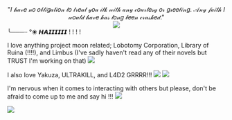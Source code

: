 <div align="center">
"𝐼 𝒽𝒶𝓋𝑒 𝓃𝑜 𝑜𝒷𝓁𝒾𝑔𝒶𝓉𝒾𝑜𝓃 𝓉𝑜 𝓉𝓇𝑒𝒶𝓉 𝓎𝑜𝓊 𝒾𝓁𝓀 𝓌𝒾𝓉𝒽 𝒶𝓃𝓎 𝒸𝑜𝓊𝓇𝓉𝑒𝓈𝓎 𝑜𝓇 𝑔𝓇𝑒𝑒𝓉𝒾𝓃𝑔. 𝒜𝓃𝓎 𝒻𝒶𝒾𝓉𝒽 𝐼 𝓌𝑜𝓊𝓁𝒹 𝒽𝒶𝓋𝑒 𝒽𝒶𝓈 𝓁𝑜𝓃𝑔 𝒷𝑒𝑒𝓃 𝒸𝓇𝓊𝓈𝒽𝑒𝒹."
</div>

<div align="center">
<img src= "https://i.pinimg.com/1200x/ea/63/19/ea6319a495a6a0882f1c42f8dd622111.jpg">
</div>
╰───┄ °❀
𝙃𝘼𝙄𝙄𝙄𝙄𝙄𝙄 ! ! ! ! 

I love anything project moon related; Lobotomy Corporation, Library of Ruina (!!!!), and Limbus (I've sadly haven't read any of their novels but TRUST I'm working on that)
<img src="https://64.media.tumblr.com/faba5e957c0cfc5c2aac7dd5f2c91d7a/979aeaa541231801-2a/s75x75_c1/ee3d7cd2fa3e9df6a43b1044ca05fb4e655ed9e3.gifv">

I also love Yakuza, ULTRAKILL, and L4D2 GRRRR!!!
<img src="https://64.media.tumblr.com/df422b119f2f8759b4234b1e1b912c4b/979aeaa541231801-85/s75x75_c1/b70cdf3b57c67fc80107cb61953c783fa14550aa.gifv">
<img src="https://64.media.tumblr.com/df422b119f2f8759b4234b1e1b912c4b/979aeaa541231801-85/s75x75_c1/b70cdf3b57c67fc80107cb61953c783fa14550aa.gifv">

I'm nervous when it comes to interacting with others but please, don't be afraid to come up to me and say hi !!!
<img src="https://64.media.tumblr.com/2d1572a915683293339f79841c5284f2/979aeaa541231801-a6/s75x75_c1/222759d7de730cf8c1456297d9d9f8b4f7eec5ee.gifv">

<img src="https://pixelsafari.neocities.org/dividers/pompompurin.gif">

